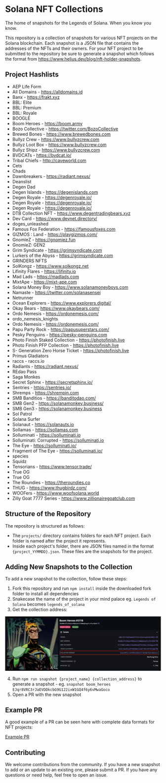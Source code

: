 # Solana NFT Collections

The home of snapshots for the Legends of Solana. When you know you know.

This repository is a collection of snapshots for various NFT projects on the Solana blockchain. Each snapshot is a JSON file that contains the addresses of the NFTs and their owners. For your NFT project to be submitted to the repository be sure to generate a snapshot which follows the format from https://www.helius.dev/blog/nft-holder-snapshots.

## Project Hashlists

- AEP Life Form
- All Domains - https://alldomains.id
- Banx - https://frakt.xyz
- BBL: Elite
- BBL: Premium
- BBL: Royale
- BOOGLE
- Boom Heroes - https://boom.army
- Bozo Collective - https://twitter.com/BozoCollective
- Brewed Bones - https://www.brewedbones.com
- Bullyz Crew - https://www.bullyzcrew.com
- Bullyz Loot Box - https://www.bullyzcrew.com
- Bullyz Shipz - https://www.bullyzcrew.com
- BVDCATs - https://bvdcat.io/
- Tribal Chiefs - http://caveworld.com
- Cets
- Chads
- Dawnbreakers - https://radiant.nexus/
- Deanslist
- Degen Dad
- Degen Islands - https://degenislands.com
- Degen Royale - https://degenroyale.io/
- Degen Royale - https://degenroyale.io/
- Degen Royale - https://degenroyale.io/
- DTB Collection NFT - https://www.degentradingbears.xyz
- Dev Card - https://www.devnet.directory/
- doges_unleashed
- Famous Fox Federation - https://famousfoxes.com
- GIZMOS : Land - https://playgizmos.com/
- GnomieZ - https://gnomiez.fun
- GnomieZ: GEN2
- Grim Syndicate - https://grimsyndicate.com
- Lurkers of the Abyss - https://grimsyndicate.com
- GRINDERS NFTS
- SolKongz - https://www.solkongz.net
- Lifinity Flares - https://lifinity.io
- Mad Lads - https://madlads.com
- MixtApe - https://mixt-ape.com
- Solana Money Boy - https://www.solanamoneyboys.com
- Namaste - https://twitter.com/solanasensei
- Netrunner
- Ocean Explorers - https://www.explorers.digital/
- Okay Bears - https://www.okaybears.com/
- Ordo Nemesis - https://ordonemesis.com/
- ordo_nemesis_knights
- Ordo Nemesis - https://ordonemesis.com/
- Papu Party Rock - https://papusuperstars.com/
- Pesky Penguins - https://pesky-penguins.com
- Photo Finish Staked Collection - https://photofinish.live
- Photo Finish PFP Collection - https://photofinish.live
- S- Generation Zero Horse Ticket - https://photofinish.live
- Primus Gladiators
- raccs - raccs.io
- Radiants - https://radiant.nexus/
- REdao Pass
- Saga Monkes
- Secret Sphinx - https://secretsphinx.io/
- Sentries - https://sentries.io/
- Shremps - https://shrempin.com
- SMB Banditios - https://banditodao.com/
- SMB Gen2 - https://solanamonkey.business/
- SMB Gen3 - https://solanamonkey.business
- Sol Patrol
- Solana Surfer
- Solanaut - https://solanauts.io
- Sollamas - https://sollamas.com
- Solluminati - https://solluminati.io
- Solluminati: Corrupted - https://solluminati.io
- The Eye - https://solluminati.io/
- Fragment of The Eye - https://solluminati.io/
- species
- Squidz
- Tensorians - https://www.tensor.trade/
- True OG
- True OG
- The Roundies - https://theroundies.co
- THUG - https://www.thugbirdz.com/
- WOOFers - https://www.woofsolana.world
- Zilly Goat 7777 Series - https://www.zillionairegoatclub.com

## Structure of the Repository

The repository is structured as follows:

- The `projects/` directory contains folders for each NFT project. Each folder is named after the project it represents.
- Inside each project's folder, there are JSON files named in the format `{project_YYMMDD}.json`. These files are the snapshots for the project.

## Adding New Snapshots to the Collection

To add a new snapshot to the collection, follow these steps:

1. Fork this repository and run `npm install` inside the downloaded fork folder to install all dependencies
2. Snakecase the name of the project in your mind palace eg. `Legends of Solana` becomes `legends_of_solana`
3. Get the collection address:

![Collection Address](./assets/collection-address.png)

4. Run `npm run snapshot {project_name} {collection_address}` to generate a snapshot - eg. `snapshot boom_heroes EJqr8VRC3rJaEVDDkcbG9G122ixW1GQ4f6y6vMwaGoco`
5. Open a PR with the new snapshot

## Example PR

A good example of a PR can be seen here with complete data formats for NFT projects:

[Example PR](https://github.com/Legends-of-Sol/Solana-NFT-collections/pull/3)

## Contributing

We welcome contributions from the community. If you have a new snapshot to add or an update to an existing one, please submit a PR. If you have any questions or need help, feel free to open an issue.